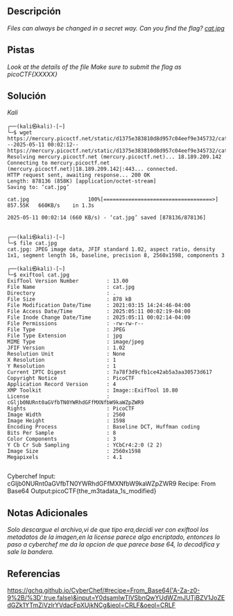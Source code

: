 ## Descripción

*Files can always be changed in a secret way. Can you find the flag? [cat.jpg](https://mercury.picoctf.net/static/d1375e383810d8d957c04eef9e345732/cat.jpg)*
## Pistas

*Look at the details of the file*
*Make sure to submit the flag as picoCTF{XXXXX}*
## Solución

*Kali*
```
┌──(kali㉿kali)-[~]
└─$ wget https://mercury.picoctf.net/static/d1375e383810d8d957c04eef9e345732/cat.jpg
--2025-05-11 00:02:12--  https://mercury.picoctf.net/static/d1375e383810d8d957c04eef9e345732/cat.jpg
Resolving mercury.picoctf.net (mercury.picoctf.net)... 18.189.209.142
Connecting to mercury.picoctf.net (mercury.picoctf.net)|18.189.209.142|:443... connected.
HTTP request sent, awaiting response... 200 OK
Length: 878136 (858K) [application/octet-stream]
Saving to: ‘cat.jpg’

cat.jpg                   100%[===================================>] 857.55K   660KB/s    in 1.3s    

2025-05-11 00:02:14 (660 KB/s) - ‘cat.jpg’ saved [878136/878136]

                                                                                                      
┌──(kali㉿kali)-[~]
└─$ file cat.jpg       
cat.jpg: JPEG image data, JFIF standard 1.02, aspect ratio, density 1x1, segment length 16, baseline, precision 8, 2560x1598, components 3
                                                                                                      
┌──(kali㉿kali)-[~]
└─$ exiftool cat.jpg       
ExifTool Version Number         : 13.00
File Name                       : cat.jpg
Directory                       : .
File Size                       : 878 kB
File Modification Date/Time     : 2021:03:15 14:24:46-04:00
File Access Date/Time           : 2025:05:11 00:02:19-04:00
File Inode Change Date/Time     : 2025:05:11 00:02:14-04:00
File Permissions                : -rw-rw-r--
File Type                       : JPEG
File Type Extension             : jpg
MIME Type                       : image/jpeg
JFIF Version                    : 1.02
Resolution Unit                 : None
X Resolution                    : 1
Y Resolution                    : 1
Current IPTC Digest             : 7a78f3d9cfb1ce42ab5a3aa30573d617
Copyright Notice                : PicoCTF
Application Record Version      : 4
XMP Toolkit                     : Image::ExifTool 10.80
License                         : cGljb0NURnt0aGVfbTN0YWRhdGFfMXNfbW9kaWZpZWR9
Rights                          : PicoCTF
Image Width                     : 2560
Image Height                    : 1598
Encoding Process                : Baseline DCT, Huffman coding
Bits Per Sample                 : 8
Color Components                : 3
Y Cb Cr Sub Sampling            : YCbCr4:2:0 (2 2)
Image Size                      : 2560x1598
Megapixels                      : 4.1
                                         
```

Cyberchef
Input: cGljb0NURnt0aGVfbTN0YWRhdGFfMXNfbW9kaWZpZWR9
Recipe: From Base64
Output:picoCTF{the_m3tadata_1s_modified}
## Notas Adicionales 

*Solo descargue el archivo,vi de que tipo era,decidi ver con exiftool los metadatos de la imagen,en la license parece algo encriptado, entonces lo paso a cyberchef me da la opcion de que parece base 64, lo decodifica y sale la bandera.*
## Referencias 

https://gchq.github.io/CyberChef/#recipe=From_Base64('A-Za-z0-9%2B/%3D',true,false)&input=Y0dsamIwTlVSbnQwYUdWZmJUTjBZV1JoZEdGZk1YTmZiVzlrYVdacFpXUjkNCg&ieol=CRLF&oeol=CRLF